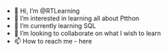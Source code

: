 - 👋 Hi, I’m @RTLearning
- 👀 I’m interested in learning all about Ptthon
- 🌱 I’m currently learning SQL
- 💞️ I’m looking to collaborate on what I wish to learn
- 📫 How to reach me - here

<!---
RTLearning/RTLearning is a ✨ special ✨ repository because its `README.md` (this file) appears on your GitHub profile.
You can click the Preview link to take a look at your changes.
--->
